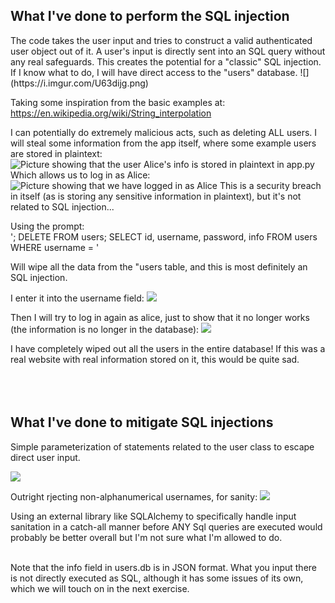 <h2>What I've done to perform the SQL injection</h2>
The code takes the user input and tries to construct a valid authenticated user object out of it. A user's input is directly sent into an SQL query without any real safeguards. This creates the potential for a "classic" SQL injection. If I know what to do, I will have direct access to the "users" database.
![](https://i.imgur.com/U63dijg.png)


Taking some inspiration from the basic examples at:
https://en.wikipedia.org/wiki/String_interpolation


I can potentially do extremely malicious acts, such as deleting ALL users. I will steal some information from the app itself, where some example users are stored in plaintext:
![Picture showing that the user Alice's info is stored in plaintext in app.py](https://i.imgur.com/5WrhJuk.png)
Which allows us to log in as Alice:
![Picture showing that we have logged in as Alice](https://i.imgur.com/uPjEQHb.png)
This is a security breach in itself (as is storing any sensitive information in plaintext),  but it's not related to SQL injection...

Using the prompt:<br>
'; DELETE FROM users; SELECT id, username, password, info FROM users WHERE username = '

Will wipe all the data from the "users table, and this is most definitely an SQL injection.

I enter it into the username field:
![](https://i.imgur.com/X4FMIJs.png)

Then I will try to log in again as alice, just to show that it no longer works (the information is no longer in the database):
![](https://i.imgur.com/REg1Ox4.png)

I have completely wiped out all the users in the entire database! If this was a real website with real information stored on it, this would be quite sad.
<br><br><br><br>


<h2>What I've done to mitigate SQL injections</h2>
Simple parameterization of statements related to the user class to escape direct user input.

![](https://i.imgur.com/A4MDMBo.png)

Outright rjecting non-alphanumerical usernames, for sanity:
![](https://i.imgur.com/zDT0Iyp.png)

Using an external library like SQLAlchemy to specifically handle input sanitation in a catch-all manner before ANY Sql queries are executed would probably be better overall but I'm not sure what I'm allowed to do.<br><br>

Note that the info field in users.db is in JSON format. What you input there is not directly executed as SQL, although it has some issues of its own, which we will touch on in the next exercise.
